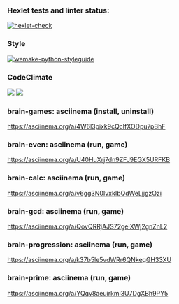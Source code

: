 ### Hexlet tests and linter status:
[![hexlet-check](https://github.com/Ravenpl1/python-project-lvl1/actions/workflows/hexlet-check.yml/badge.svg?branch=main)](https://github.com/Ravenpl1/python-project-lvl1/actions/workflows/hexlet-check.yml)

### Style
[![wemake-python-styleguide](https://img.shields.io/badge/style-wemake-000000.svg)](https://github.com/wemake-services/wemake-python-styleguide)

### CodeClimate
<a href="https://codeclimate.com/github/Ravenpl1/python-project-lvl1/maintainability"><img src="https://api.codeclimate.com/v1/badges/1f25fbfef227331531ee/maintainability" /></a>
<a href="https://codeclimate.com/github/Ravenpl1/python-project-lvl1/test_coverage"><img src="https://api.codeclimate.com/v1/badges/1f25fbfef227331531ee/test_coverage" /></a>

### brain-games: asciinema (install, uninstall)
https://asciinema.org/a/4W6l3pixk9cQcIfXODpu7pBhF

### brain-even: asciinema (run, game)
https://asciinema.org/a/U40HuXrj7dn9ZFJ9EGX5URFKB

### brain-calc: asciinema (run, game)
https://asciinema.org/a/v6gg3N0IvxkIbQdWeLjjgzQzi

### brain-gcd: asciinema (run, game)
https://asciinema.org/a/QovQRRjAJS72geiXWj2gnZnL2

### brain-progression: asciinema (run, game)
https://asciinema.org/a/k37b5le5vdWRr6QNkegGH33XU

### brain-prime: asciinema (run, game)
https://asciinema.org/a/YQqv8aeuirkml3U7DgXBh9PY5
